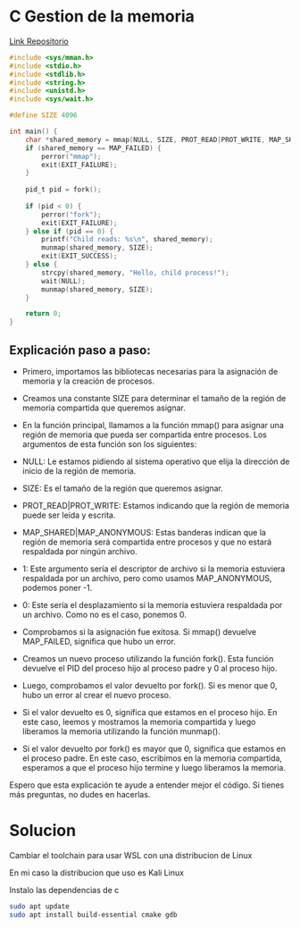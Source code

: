 # C Gestion de la memoria

[Link Repositorio](https://github.com/pinchiguillo/C_Gestion-de-la-memoria)

```c
#include <sys/mman.h>
#include <stdio.h>
#include <stdlib.h>
#include <string.h>
#include <unistd.h>
#include <sys/wait.h>

#define SIZE 4096

int main() {
    char *shared_memory = mmap(NULL, SIZE, PROT_READ|PROT_WRITE, MAP_SHARED|MAP_ANONYMOUS, -1, 0);
    if (shared_memory == MAP_FAILED) {
        perror("mmap");
        exit(EXIT_FAILURE);
    }
    
    pid_t pid = fork();
    
    if (pid < 0) {
        perror("fork");
        exit(EXIT_FAILURE);
    } else if (pid == 0) {
        printf("Child reads: %s\n", shared_memory);
        munmap(shared_memory, SIZE);
        exit(EXIT_SUCCESS);
    } else {
        strcpy(shared_memory, "Hello, child process!");
        wait(NULL);
        munmap(shared_memory, SIZE);
    }

    return 0;
}
```

## Explicación paso a paso:

- Primero, importamos las bibliotecas necesarias para la asignación de memoria y la creación de procesos.

- Creamos una constante SIZE para determinar el tamaño de la región de memoria compartida que queremos asignar.

- En la función principal, llamamos a la función mmap() para asignar una región de memoria que pueda ser compartida entre procesos. Los argumentos de esta función son los siguientes:
- NULL: Le estamos pidiendo al sistema operativo que elija la dirección de inicio de la región de memoria.
- SIZE: Es el tamaño de la región que queremos asignar.
- PROT_READ|PROT_WRITE: Estamos indicando que la región de memoria puede ser leída y escrita.
- MAP_SHARED|MAP_ANONYMOUS: Estas banderas indican que la región de memoria será compartida entre procesos y que no estará respaldada por ningún archivo.
- 1: Este argumento sería el descriptor de archivo si la memoria estuviera respaldada por un archivo, pero como usamos MAP_ANONYMOUS, podemos poner -1.
- 0: Este sería el desplazamiento si la memoria estuviera respaldada por un archivo. Como no es el caso, ponemos 0.
- Comprobamos si la asignación fue exitosa. Si mmap() devuelve MAP_FAILED, significa que hubo un error.

- Creamos un nuevo proceso utilizando la función fork(). Esta función devuelve el PID del proceso hijo al proceso padre y 0 al proceso hijo.

- Luego, comprobamos el valor devuelto por fork(). Si es menor que 0, hubo un error al crear el nuevo proceso.

- Si el valor devuelto es 0, significa que estamos en el proceso hijo. En este caso, leemos y mostramos la memoria compartida y luego liberamos la memoria utilizando la función munmap().

- Si el valor devuelto por fork() es mayor que 0, significa que estamos en el proceso padre. En este caso, escribimos en la memoria compartida, esperamos a que el proceso hijo termine y luego liberamos la memoria.

Espero que esta explicación te ayude a entender mejor el código. Si tienes más preguntas, no dudes en hacerlas.

# Solucion

Cambiar el toolchain para usar WSL con una distribucion de Linux

En mi caso la distribucion que uso es Kali Linux

Instalo las dependencias de c

```bash
sudo apt update
sudo apt install build-essential cmake gdb
```